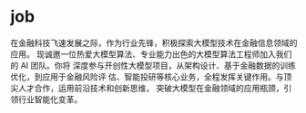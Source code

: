 # job
在金融科技飞速发展之际，作为行业先锋，积极探索大模型技术在金融信息领域的应用。 现诚邀一位热爱大模型算法、专业能力出色的大模型算法工程师加入我们的 AI 团队。你将 深度参与开创性大模型项目，从架构设计、基于金融数据的训练优化，到应用于金融风险评 估、智能投研等核心业务，全程发挥关键作用。与顶尖人才合作，运用前沿技术和创新思维， 突破大模型在金融领域的应用瓶颈，引领行业智能化变革。
